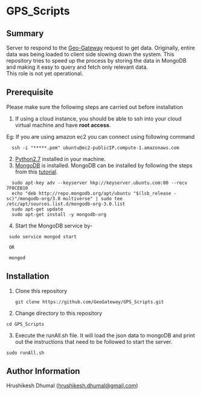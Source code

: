 # GPS_Scripts

Summary
------------------
Server to respond to the [Geo-Gateway](http://geo-gateway.org/main.html) request to get data. Originally, entire data was being loaded to client side slowing down the system. This repository tries to speed up the process by storing the data in MongoDB and making it easy to query and fetch only relevant data.  
This role is not yet operational.  

Prerequisite
------------------

Please make sure the following steps are carried out before installation   

1. If using a cloud instance, you should be able to ssh into your cloud virtual machine and have <b>root access</b>.  

  Eg: If you are using amazon ec2 you can connect using following command
  ```
    ssh -i "*****.pem" ubuntu@ec2-publicIP.compute-1.amazonaws.com
  ```
2. [Python2.7](https://www.python.org/download/releases/2.7/) installed in your machine.  
3. [MongoDB](https://www.mongodb.com/) is installed. MongoDB can be installed by following the steps from this [tutorial](https://www.howtoforge.com/tutorial/install-mongodb-on-ubuntu-14.04/).
  ```
    sudo apt-key adv --keyserver hkp://keyserver.ubuntu.com:80 --recv 7F0CEB10  
    echo "deb http://repo.mongodb.org/apt/ubuntu "$(lsb_release -sc)"/mongodb-org/3.0 multiverse" | sudo tee /etc/apt/sources.list.d/mongodb-org-3.0.list  
    sudo apt-get update  
    sudo apt-get install -y mongodb-org
  ```

4. Start the MongoDB service by-  
  ```
   sudo service mongod start 
   
   OR  
   
   mongod  
  ```

Installation
------------------

1. Clone this repository  
   ```
   git clone https://github.com/GeoGateway/GPS_Scripts.git
   ```  
2. Change directory to this repository  
  ```
  cd GPS_Scripts
  ```  
3. Execute the runAll.sh file. It will load the json data to mongoDB and print out the instructions that need to be followed to start the server.  
  ```
  sudo runAll.sh
  ```

Author Information
------------------

Hrushikesh Dhumal (hrushikesh.dhumal@gmail.com)
